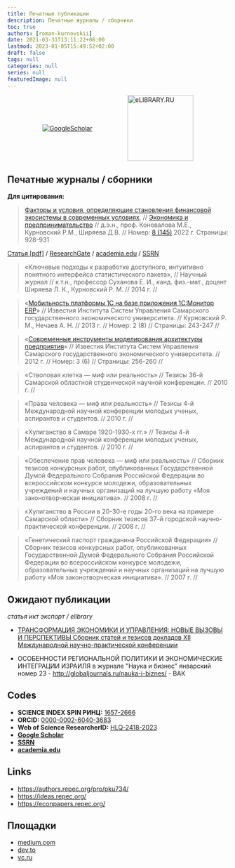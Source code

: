```yaml
---
title: Печатные публикации
description: Печатные журналы / сборники
toc: true
authors: [roman-kurnovskii]
date: 2021-03-31T13:11:22+08:00
lastmod: 2023-01-05T15:49:52+02:00
draft: false
tags: null
categories: null
series: null
featuredImage: null
---
```



<div style="display: flex; flex-flow: row nowrap; align-items: center; justify-content:space-evenly">
    <a href="https://scholar.google.com/citations?user=R5xmgOgAAAAJ&authuser=1" target="_blank"><img src="https://scholar.google.ru/intl/en/scholar/images/1x/scholar_logo_24dp.png" alt="GoogleScholar"></a>
    <a href="https://www.elibrary.ru/author_items.asp?authorid=1175655&show_refs=1&show_option=1" target="_blank"> <img src="https://www.elibrary.ru/images/elibrary_logo2.svg" width="150px" alt="eLIBRARY.RU"></a>
</div>


## Печатные журналы / сборники


**Для цитирования:**

> [Факторы и условия, определяющие становления финансовой экосистемы в современных условиях](https://www.elibrary.ru/item.asp?id=50018215), // 	[Экономика и предпринимательство](https://www.elibrary.ru/title_about_new.asp?id=27783) // д.э.н., проф. Коновалова М.Е., Курновский Р.М., Ширяева Д.В. // Номер: [8 (145)](https://www.elibrary.ru/contents.asp?id=50018028&selid=50018215) 2022 г. Страницы: 928-931

[Статья [pdf]](/articles/2022-12-faktory-i-usloviya-opredeljajushhie-stanovlenija-finansovoi-ekosistemy-v-sovremennyh-uslovijah.pdf) / [ResearchGate](https://www.researchgate.net/publication/367052691_Faktory_i_uslovia_opredelausie_stanovlenia_finansovoj_ekosistemy_v_sovremennyh_usloviah) / [academia.edu](https://www.academia.edu/s/b9f704001c) / [SSRN](https://ssrn.com/abstract=4346636)

> «Ключевые подходы к разработке доступного, интуитивно понятного интерфейса статистического пакета», // Научный журнал // к.т.н., профессор Суханова Е. И., канд. физ.-мат., доцент Ширяева Л. К., Курновский Р. М. // 2014 г. //

> «[Мобильность платформы 1С на базе приложения 1С:Монитор ERP](https://www.elibrary.ru/item.asp?id=22028608)» // Известия Института Систем Управления Самарского государственного экономического университета. // Курновский Р. М., Нечаев А. Н. // 2013 г. // Номер: 2 (8) // Страницы: 243-247 //

> «[Современные инструменты моделирования архитектуры предприятия](https://www.elibrary.ru/item.asp?id=20310963)» // Известия Института Систем Управления Самарского государственного экономического университета. // 2012 г. // Номер: 3 (6) // Страницы: 256-260 //

> «Стволовая клетка — миф или реальность» // Тезисы 36-й Самарской областной студенческой научной конференции. // 2010 г. //

> «Права человека — миф или реальность» // Тезисы 4-й Международной научной конференции молодых ученых, аспирантов и студентов. // 2010 г. //

> «Хулиганство в Самаре 1920-1930-х гг.» // Тезисы 4-й Международной научной конференции молодых ученых, аспирантов и студентов. // 2010 г. //

> «Обеспечение прав человека — миф или реальность» // Сборник тезисов конкурсных работ, опубликованных Государственной Думой Федерального Собрания Российской Федерации во всероссийском конкурсе молодежи, образовательных учреждений и научных организаций на лучшую работу «Моя законотворческая инициатива». // 2008 г. //

> «Хулиганство в России в 20-30-е годы 20-го века на примере Самарской области» // Сборник тезисов 37-й городской научно-практической конференции. // 2008 г. //

> «Генетический паспорт гражданина Российской Федерации» // Сборник тезисов конкурсных работ, опубликованных Государственной Думой Федерального Собрания Российской Федерации во всероссийском конкурсе молодежи, образовательных учреждений и научных организаций на лучшую работу «Моя законотворческая инициатива». // 2007 г. //


## Ожидают публикации

*статья икт экспорт / elibrary*
- [ТРАНСФОРМАЦИЯ ЭКОНОМИКИ И УПРАВЛЕНИЯ: НОВЫЕ ВЫЗОВЫ И ПЕРСПЕКТИВЫ Сборник статей и тезисов докладов XII Международной научно-практической конференции](http://www.fa.ru/fil/spb/science/Pages/Home.aspx)

- ОСОБЕННОСТИ РЕГИОНАЛЬНОЙ ПОЛИТИКИ И ЭКОНОМИЧЕСКИЕ ИНТЕГРАЦИИ ИЗРАИЛЯ
в журнале "Наука и бизнес"
январский номер 23 - http://globaljournals.ru/nauka-i-biznes/ - ВАК

## Codes

- **SCIENCE INDEX SPIN РИНЦ:** [1657-2666](https://www.elibrary.ru/author_profile.asp?authorid=1175655)
- **ORCID:** [0000-0002-6040-3683](https://orcid.org/0000-0002-6040-3683)
- **Web of Science ResearcherID:** [HLQ-2418-2023](https://www.webofscience.com/wos/author/record/HLQ-2418-2023)
- [**Google Scholar**](https://scholar.google.ru/citations?hl=ru&user=R5xmgOgAAAAJ)
- [**SSRN**](https://papers.ssrn.com/sol3/cf_dev/AbsByAuth.cfm?per_id=5627910)
- [**academia.edu**](https://independent.academia.edu/RomanKurnovskii)

## Links

- https://authors.repec.org/pro/pku734/
- https://ideas.repec.org/
- https://econpapers.repec.org/

## Площадки

- [medium.com](https://medium.com/@romankurnovskii/)
- [dev.to](https://dev.to/romankurnovskii)
- [vc.ru](https://vc.ru/u/1465979-roman-kurnovskii)

